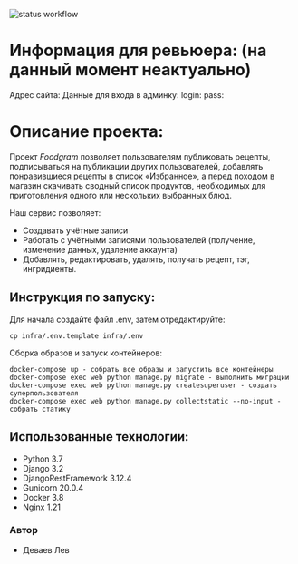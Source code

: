 ![status workflow](https://github.com/Exxxxpo/foodgram-project-react/actions/workflows/yamdb_workflow.yml/badge.svg)

# Информация для ревьюера: (на данный момент неактуально)

Адрес сайта: 
Данные для входа в админку:
login: 
pass: 

# Описание проекта:

Проект *Foodgram* позволяет пользователям публиковать рецепты, подписываться
на публикации других пользователей, добавлять понравившиеся рецепты в список 
«Избранное», а перед походом в магазин скачивать сводный список продуктов, 
необходимых для приготовления одного или нескольких выбранных блюд.

Наш сервис позволяет:

* Создавать учётные записи
* Работать с учётными записями пользователей (получение, изменение данных, удаление аккаунта)
* Добавлять, редактировать, удалять, получать рецепт, тэг, ингридиенты.

## Инструкция по запуску:
Для начала создайте файл .env, затем отредактируйте:
```
cp infra/.env.template infra/.env 
```
Сборка образов и запуск контейнеров:
```
docker-compose up - собрать все образы и запустить все контейнеры 
docker-compose exec web python manage.py migrate - выполнить миграции
docker-compose exec web python manage.py createsuperuser - создать суперпользователя
docker-compose exec web python manage.py collectstatic --no-input - собрать статику
```

## Использованные технологии:

* Python 3.7
* Django 3.2
* DjangoRestFramework 3.12.4
* Gunicorn 20.0.4
* Docker 3.8
* Nginx 1.21

### Автор

- Деваев Лев
